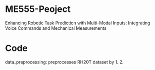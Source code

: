 # ME555-Peoject
Enhancing Robotic Task Prediction with Multi-Modal Inputs: Integrating Voice Commands and Mechanical Measurements
# Code
data_preprocessing: preprocesses RH20T dataset by 
1. 
2. 
